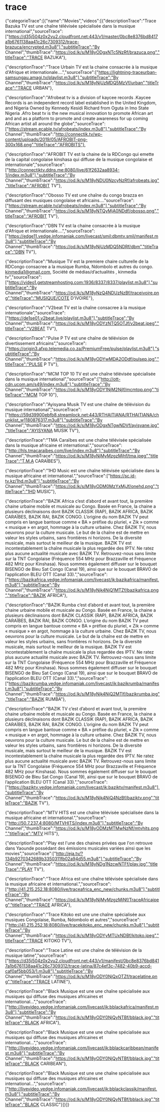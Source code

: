 # trace
{"categorieTrace":[{"name":"Movies","videos":[{"descriptionTrace":"Trace Bazuka TV est une chaîne télévisée spécialisée dans la musique international","sourceTrace":["https://d35j504z0x2vu2.cloudfront.net:443/v1/master/0bc8e8376bd8417a1b6761138aa41c26c7309312/trace-brazuca/encrypted.m3u8"],"subtitleTrace":"By Channel","thumbTrace":"https://od.lk/s/M18yODgxNTc5NzRf/brazuca.png","titleTrace":"TRACE BAZUKA"},

{"descriptionTrace":"Trace Urbain TV est la chaine  consacrée à  la musique d'Afrique et internationale....","sourceTrace":["https://lightning-traceurban-samsungau.amagi.tv/playlist.m3u8"],"subtitleTrace":"By Channel","thumbTrace":"https://od.lk/s/M18yNjUzMDQ5MzVf/urban","titleTrace":"TRACE URBAN"},

{"descriptionTrace":"Afrobeat tv is a division of kaycee records .Kaycee Records is an independent record label established in the United Kingdom, and Nigeria Owned by Kennedy Kesidi Richard from Oguta in Imo State Nigeria .Afro beat tv is the new musical innovation to promote African art and and as a platform to promote and create awareness for up coming African artist all around the globe","sourceTrace":["https://stream.ecable.tv/afrobeats/index.m3u8"],"subtitleTrace":"By Channel","thumbTrace":"http://connectik.tv/wp-content/uploads/2019/05/AFROBIT-png-300x168.png","titleTrace":"AFROBITS"},

{"descriptionTrace":"AFROBIT TV est la chaine de la RDCongo qui emette de la capital congolaise kinshasa qui diffuse de la musique congolaise et internationale","sourceTrace":["http://connectiktv.ddns.me:8080/live/61f2632aa8934-1/index.m3u8"],"subtitleTrace":"By Channel","thumbTrace":"https://od.lk/s/M18yNDU0NzcyNzRf/afrobeats.jpg","titleTrace":"AFROBIT TV"},

{"descriptionTrace":"Obosso TV est une chaîne du congo brazza en diffusant des musiques congolaise et africains...."sourceTrace":["https://stream.ecable.tv/afrobeats/index.m3u8"],"subtitleTrace":"By Channel","thumbTrace":"https://od.lk/s/M18yNTQyMjA0NDdf/obosso.png","titleTrace":"AFROBIT TV"},

{"descriptionTrace":"DBN TV est la chaine  consacrée à  la musique d'Afrique et internationale....","sourceTrace":["https://edge11.vedge.infomaniak.com/livecast/smil:dbmtv.smil/manifest.m3u8"],"subtitleTrace":"By Channel","thumbTrace":"https://od.lk/s/M18yNjUzMDQ5NDRf/dbm","titleTrace":"DBN TV"},

{"descriptionTrace":"Musique TV est la premiere chaire culturelle de la RDCongo consacree a la musique Rumba, Ndombolo et autres du congo. kinmedia1@gmail.com, Société de médias/d’actualités , kinmedia tv","sourceTrace":["https://video1.getstreamhosting.com:1936/8337/8337/playlist.m3u8"],"subtitleTrace":"By Channel","thumbTrace":"https://od.lk/s/M18yNzQ4NDUzNzBf/traceivoire.png","titleTrace":"MUSIQUE/COTE D'IVOIRE"},

{"descriptionTrace":"V2beat TV est la chaîne consacree à la musique internationale","sourceTrace":["https://de1se01.v2beat.live/playlist.m3u8"],"subtitleTrace":"By Channel","thumbTrace":"https://od.lk/s/M18yODYzNTQ5OTJf/v2beat.jpeg","titleTrace":"V2BEAT TV"},

{"descriptionTrace":"Pulse P TV est une chaîne de télévision de divertissement africains","sourceTrace":["https://origin3.afxp.telemedia.co.za/PremiumFree/pulse/playlist.m3u8"],"subtitleTrace":"By Channel","thumbTrace":"https://od.lk/s/M18yODYwMDA2ODdf/pulsep.jpg","titleTrace":"PULSE P TV"},

{"descriptionTrace":"MCM TOP 10 TV est une chaîne télévisée spécialisée dans la musique international","sourceTrace":["http://ott-cdn.ucom.am/s49/index.m3u8"],"subtitleTrace":"By Channel","thumbTrace":"https://od.lk/s/M18yODY1NjM2Njlf/mcmtop.png","titleTrace":"MCM TOP 10"},

{"descriptionTrace":"Ayisyana Musik TV est une chaîne de télévision du musique international","sourceTrace":["https://59d39900ebfb8.streamlock.net:443/RTHAITIANA/RTHAITIANA/chunklist_w1180876317.m3u8"],"subtitleTrace":"By Channel","thumbTrace":"https://od.lk/s/M18yODgxNTgwNDVf/ayisyane.jpg","titleTrace":"AYISYANA MUSIK TV"},

{"descriptionTrace":"TMA Caraïbes est une chaîne télévisée spécialisée dans la musique africaine et international.","sourceTrace":["http://hls.tmacaraibes.com/live/index.m3u8"],"subtitleTrace":"By Channel","thumbTrace":"https://od.lk/s/M18yNjMyMzgzMjhf/tma.jpeg","titleTrace":"T.M.A CARAÏBES"},

{"descriptionTrace":"1HD Music est une chaîne télévisée spécialisée dans la musique africaine et international.","sourceTrace":["https://sc.id-tv.kz/1hd.m3u8"],"subtitleTrace":"By Channel","thumbTrace":"https://od.lk/s/M18yODM0MzYxMjJf/onehd.png","titleTrace":"1HD MUSIC"},

{"descriptionTrace":"BAZIK Africa c’est d’abord et avant tout, la première chaine urbaine mobile et musicale au Congo. Basée en France, la chaine a plusieurs déclinaisons dont BAZIK CLASSIK (RAP), BAZIK AFRICA, BAZIK CARAÏBES, BAZIK RAI, BAZIK CONGO. L’origine du nom BAZIK TV peut compris en langue bantoue comme « BA » préfixe du pluriel, « Zik » comme « musique » en argot, hommage à la culture urbaine. Chez BAZIK TV, nous oeuvrons pour la culture musicale. Le but de la chaîne est de mettre en valeur les styles urbains, sans frontières ni horizons. De la diversité musicale, mais surtout le meilleur de la musique. BAZIK TV est incontestablement la chaîne musicale la plus regardée des IPTV. Ne ratez plus aucune actualité musicale avec BAZIK TV. Retrouvez-nous sans limite sur la TNT Congolaise (Fréquence 554 MHz pour Brazzaville et Fréquence 482 MHz pour Kinshasa). Nous sommes également diffuser sur le bouquet BISENGO de Bleu Sat Congo (Canal 19), ainsi que sur le bouquet BRAVO de l’application BLEU OTT (Canal 33).","sourceTrace":["https://bazikafrica.vedge.infomaniak.com/livecast/ik:bazikafrica/manifest.m3u8"],"subtitleTrace":"By Channel","thumbTrace":"https://od.lk/s/M18yNjk4NjQ1MTZf/bazikafrica.png","titleTrace":"BAZIK AFRICA"},

{"descriptionTrace":"BAZIK Rumba c’est d’abord et avant tout, la première chaine urbaine mobile et musicale au Congo. Basée en France, la chaine a plusieurs déclinaisons dont BAZIK CLASSIK (RAP), BAZIK AFRICA, BAZIK CARAÏBES, BAZIK RAI, BAZIK CONGO. L’origine du nom BAZIK TV peut compris en langue bantoue comme « BA » préfixe du pluriel, « Zik » comme « musique » en argot, hommage à la culture urbaine. Chez BAZIK TV, nous oeuvrons pour la culture musicale. Le but de la chaîne est de mettre en valeur les styles urbains, sans frontières ni horizons. De la diversité musicale, mais surtout le meilleur de la musique.
BAZIK TV est incontestablement la chaîne musicale la plus regardée des IPTV. Ne ratez plus aucune actualité musicale avec BAZIK TV.
Retrouvez-nous sans limite sur la TNT Congolaise (Fréquence 554 MHz pour Brazzaville et Fréquence 482 MHz pour Kinshasa). Nous sommes également diffuser sur le bouquet BISENGO de Bleu Sat Congo (Canal 19), ainsi que sur le bouquet BRAVO de l’application BLEU OTT (Canal 33).","sourceTrace":["https://bazikrumba.vedge.infomaniak.com/livecast/ik:bazikrumba/manifest.m3u8"],"subtitleTrace":"By Channel","thumbTrace":"https://od.lk/s/M18yNjk4NjQ2MTlf/bazikrumba.jpg","titleTrace":"BAZIK RUMBA"},

{"descriptionTrace":"BAZIK TV c’est d’abord et avant tout, la première chaine urbaine mobile et musicale au Congo. Basée en France, la chaine a plusieurs déclinaisons dont BAZIK CLASSIK (RAP), BAZIK AFRICA, BAZIK CARAÏBES, BAZIK RAI, BAZIK CONGO. L’origine du nom BAZIK TV peut compris en langue bantoue comme « BA » préfixe du pluriel, « Zik » comme « musique » en argot, hommage à la culture urbaine. Chez BAZIK TV, nous oeuvrons pour la culture musicale. Le but de la chaîne est de mettre en valeur les styles urbains, sans frontières ni horizons. De la diversité musicale, mais surtout le meilleur de la musique. BAZIK TV est incontestablement la chaîne musicale la plus regardée des IPTV. Ne ratez plus aucune actualité musicale avec BAZIK TV. Retrouvez-nous sans limite sur la TNT Congolaise (Fréquence 554 MHz pour Brazzaville et Fréquence 482 MHz pour Kinshasa). Nous sommes également diffuser sur le bouquet BISENGO de Bleu Sat Congo (Canal 19), ainsi que sur le bouquet BRAVO de l’application BLEU OTT (Canal 33).","sourceTrace":["https://baziktv.vedge.infomaniak.com/livecast/ik:baziktv/manifest.m3u8"],"subtitleTrace":"By Channel","thumbTrace":"https://od.lk/s/M18yNjk4NjQ4NzBf/baziktv.png","titleTrace":"BAZIK TV"},

{"descriptionTrace":"MTV HITS est une chaîne télévisée spécialisée dans la musique africaine et international.","sourceTrace":["http://50.7.237.4:8080/MTVHITS/index.m3u8"],"subtitleTrace":"By Channel","thumbTrace":"https://od.lk/s/M18yODMzMTMwNzNf/mtvhits.png","titleTrace":"MTV HITS"},

{"descriptionTrace":"Play est l'une des chaines privées que l'on retrouve dans Yaounde possédant des émissions musicales variées ainsi que les movies","sourceTrace":["http://eja.tv/?134b9270342689b3350311fb02a94d55.m3u8"],"subtitleTrace":"By Channel","thumbTrace":"https://od.lk/s/M18yNDg1NzcwNTFf/play.jpg","titleTrace":"PLAY TV"},

{"descriptionTrace":"Trace Africa est une chaîne télévisée spécialisée dans la musique africaine et international.","sourceTrace":["http://41.215.252.18:8080/live/traceafrica_enc_new/chunks.m3u8"],"subtitleTrace":"By Channel","thumbTrace":"https://od.lk/s/M18yNjMyMzgzMjNf/TraceAfricajpeg","titleTrace":"TRACE AFRICA"},

{"descriptionTrace":"Trace Kitoko est une une chaîne spécialisée aux musiques Congolaise,  Rumba, Ndombolo et autres","sourceTrace":["http://41.215.252.18:8080/live/tracekitoko_enc_new/chunks.m3u8"],"subtitleTrace":"By Channel","thumbTrace":"https://od.lk/s/M18yODYyMTUxNDBf/kitoko.jpeg","titleTrace":"TRACE KITOKO TV"},

{"descriptionTrace":"Trace Latine est une chaîne de télévision de la musique latine","sourceTrace":["https://d35j504z0x2vu2.cloudfront.net:443/v1/manifest/0bc8e8376bd8417a1b6761138aa41c26c7309312/trace-latina/87c4ef3c-7482-40b9-accd-caf0af5bb053/1.m3u8"],"subtitleTrace":"By Channel","thumbTrace":"https://od.lk/s/M18yODY0NjQxOTZf/tracelatine.png","titleTrace":"TRACE LATINE"},

{"descriptionTrace":"Black Musique est une une chaîne spécialisée aux musiques qui diffuse des musiques africaines et international...","sourceTrace":["http://livevideo.vedge.infomaniak.com/livecast/ik:bblackafrica/manifest.m3u8"],"subtitleTrace":"By Channel","thumbTrace":"https://od.lk/s/M18yODY0NjQyNTBf/bblack.jpg","titleTrace":"BLACK AFRICA"},

{"descriptionTrace":"Black Musique est une une chaîne spécialisée aux musiques qui diffuse des musiques africaines et international...","sourceTrace":["http://livevideo.vedge.infomaniak.com/livecast/ik:bblackcaribbean/manifest.m3u8"],"subtitleTrace":"By Channel","thumbTrace":"https://od.lk/s/M18yODY0NjQyNTBf/bblack.jpg","titleTrace":"BLACK CARIBEAN"},

{"descriptionTrace":"Black Musique est une une chaîne spécialisée aux musiques qui diffuse des musiques africaines et international...","sourceTrace":["http://livevideo.vedge.infomaniak.com/livecast/ik:bblackclassik/manifest.m3u8"],"subtitleTrace":"By Channel","thumbTrace":"https://od.lk/s/M18yODY0NjQyNTBf/bblack.jpg","titleTrace":"BLACK CLASSIC"}]}]}
